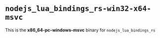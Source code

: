 # `nodejs_lua_bindings_rs-win32-x64-msvc`

This is the **x86_64-pc-windows-msvc** binary for `nodejs_lua_bindings_rs`
